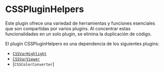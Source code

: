 # CSSPluginHelpers

Este plugin ofrece una variedad de herramientas y funciones esenciales que son compartidas por varios plugins. Al concentrar estas funcionalidades en un solo plugin, se elimina la duplicación de código.

El plugin CSSPluginHelpers es una dependencia de los siguientes plugins:

* [`CSSVarHighlight`](https://github.com/farias-hecdin/CSSVarHighlight)
* [`CSSVarViewer`](https://github.com/farias-hecdin/CSSVarViewer)
* [`CSSColorConverter`]

